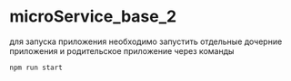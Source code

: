 # microService_base_2


для запуска приложения необходимо запустить отдельные дочерние приложения и родительское приложение через команды
```
npm run start
```